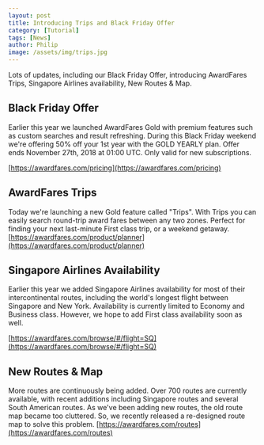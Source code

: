 ```yaml
---
layout: post
title: Introducing Trips and Black Friday Offer
category: [Tutorial]
tags: [News]
author: Philip
image: /assets/img/trips.jpg
---
```


Lots of updates, including our Black Friday Offer, introducing AwardFares Trips, Singapore Airlines availability, New Routes & Map.

## Black Friday Offer

Earlier this year we launched AwardFares Gold with premium features such as custom searches and result refreshing. During this Black Friday weekend we're offering 50% off your 1st year with the GOLD YEARLY plan. Offer ends November 27th, 2018 at 01:00 UTC. Only valid for new subscriptions.

[https://awardfares.com/pricing](https://awardfares.com/pricing)

## AwardFares Trips

Today we're launching a new Gold feature called "Trips". With Trips you can easily search round-trip award fares between any two zones. Perfect for finding your next last-minute First class trip, or a weekend getaway.
[https://awardfares.com/product/planner](https://awardfares.com/product/planner)

## Singapore Airlines Availability

Earlier this year we added Singapore Airlines availability for most of their intercontinental routes, including the world's longest flight between Singapore and New York. Availability is currently limited to Economy and Business class. However, we hope to add First class availability soon as well.

[https://awardfares.com/browse/#/flight=SQ](https://awardfares.com/browse/#/flight=SQ)

## New Routes & Map
More routes are continuously being added. Over 700 routes are currently available, with recent additions including Singapore routes and several South American routes. As we've been adding new routes, the old route map became too cluttered. So, we recently released a re-designed route map to solve this problem.
[https://awardfares.com/routes](https://awardfares.com/routes)
